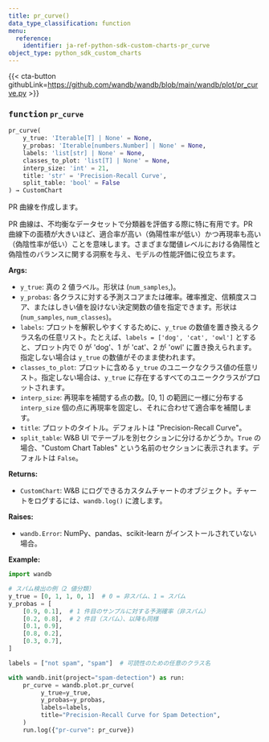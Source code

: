 ```yaml
---
title: pr_curve()
data_type_classification: function
menu:
  reference:
    identifier: ja-ref-python-sdk-custom-charts-pr_curve
object_type: python_sdk_custom_charts
---
```


{{< cta-button githubLink=https://github.com/wandb/wandb/blob/main/wandb/plot/pr_curve.py >}}




### <kbd>function</kbd> `pr_curve`

```python
pr_curve(
    y_true: 'Iterable[T] | None' = None,
    y_probas: 'Iterable[numbers.Number] | None' = None,
    labels: 'list[str] | None' = None,
    classes_to_plot: 'list[T] | None' = None,
    interp_size: 'int' = 21,
    title: 'str' = 'Precision-Recall Curve',
    split_table: 'bool' = False
) → CustomChart
```

PR 曲線を作成します。

PR 曲線は、不均衡なデータセットで分類器を評価する際に特に有用です。PR 曲線下の面積が大きいほど、適合率が高い（偽陽性率が低い）かつ再現率も高い（偽陰性率が低い）ことを意味します。さまざまな閾値レベルにおける偽陽性と偽陰性のバランスに関する洞察を与え、モデルの性能評価に役立ちます。



**Args:**
 
 - `y_true`:  真の 2 値ラベル。形状は (`num_samples`,)。 
 - `y_probas`:  各クラスに対する予測スコアまたは確率。確率推定、信頼度スコア、またはしきい値を設けない決定関数の値を指定できます。形状は (`num_samples`, `num_classes`)。 
 - `labels`:  プロットを解釈しやすくするために、`y_true` の数値を置き換えるクラス名の任意リスト。たとえば、`labels = ['dog', 'cat', 'owl']` とすると、プロット内で 0 が 'dog'、1 が 'cat'、2 が 'owl' に置き換えられます。指定しない場合は `y_true` の数値がそのまま使われます。 
 - `classes_to_plot`:  プロットに含める `y_true` のユニークなクラス値の任意リスト。指定しない場合は、`y_true` に存在するすべてのユニーククラスがプロットされます。 
 - `interp_size`:  再現率を補間する点の数。[0, 1] の範囲に一様に分布する `interp_size` 個の点に再現率を固定し、それに合わせて適合率を補間します。 
 - `title`:  プロットのタイトル。デフォルトは "Precision-Recall Curve"。 
 - `split_table`:  W&B UI でテーブルを別セクションに分けるかどうか。`True` の場合、"Custom Chart Tables" という名前のセクションに表示されます。デフォルトは `False`。 



**Returns:**
 
 - `CustomChart`:  W&B にログできるカスタムチャートのオブジェクト。チャートをログするには、`wandb.log()` に渡します。 



**Raises:**
 
 - `wandb.Error`:  NumPy、pandas、scikit-learn がインストールされていない場合。 





**Example:**
 

```python
import wandb

# スパム検出の例（2 値分類）
y_true = [0, 1, 1, 0, 1]  # 0 = 非スパム、1 = スパム
y_probas = [
    [0.9, 0.1],  # 1 件目のサンプルに対する予測確率（非スパム）
    [0.2, 0.8],  # 2 件目（スパム）、以降も同様
    [0.1, 0.9],
    [0.8, 0.2],
    [0.3, 0.7],
]

labels = ["not spam", "spam"]  # 可読性のための任意のクラス名

with wandb.init(project="spam-detection") as run:
    pr_curve = wandb.plot.pr_curve(
         y_true=y_true,
         y_probas=y_probas,
         labels=labels,
         title="Precision-Recall Curve for Spam Detection",
    )
    run.log({"pr-curve": pr_curve})
```